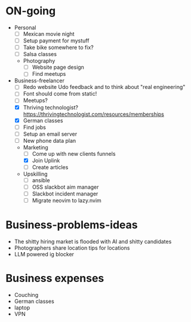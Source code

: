 # ON-going
-  Personal
    - [ ] Mexican movie night
    - [ ] Setup payment for mystuff
    - [ ] Take bike somewhere to fix?
    - [ ] Salsa classes
    -  Photography
        - [ ] Website page design
        - [ ] Find meetups
-  Business-freelancer
    - [ ] Redo website Udo feedback and to think about "real engineering"
    - [ ] Font should come from static!
    - [ ] Meetups?
    - [x] Thriving technologist? https://thrivingtechnologist.com/resources/memberships
    - [x] German classes
    - [ ] Find jobs
    - [ ] Setup an email server
    - [ ] New phone data plan
    - Marketing
        - [ ] Come up with new clients funnels
        - [x] Join Uplink
        - [ ] Create articles
    -  Upskilling
        - [ ] ansible
        - [ ] OSS slackbot aim manager
        - [ ] Slackbot incident manager
        - [ ] Migrate neovim to lazy.nvim

# Business-problems-ideas
- The shitty hiring market is flooded with AI and shitty candidates
- Photographers share location tips for locations
- LLM powered ig blocker

#  Business expenses
- Couching
- German classes
- laptop
- VPN

